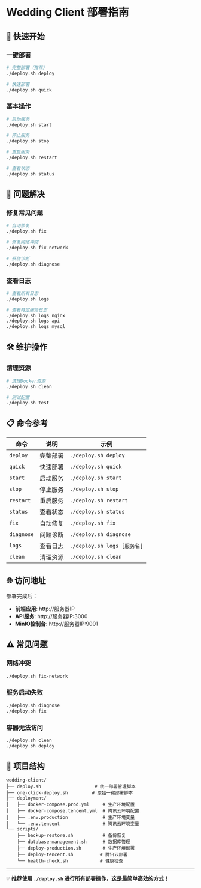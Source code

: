 # Wedding Client 部署指南

## 🚀 快速开始

### 一键部署
```bash
# 完整部署（推荐）
./deploy.sh deploy

# 快速部署
./deploy.sh quick
```

### 基本操作
```bash
# 启动服务
./deploy.sh start

# 停止服务  
./deploy.sh stop

# 重启服务
./deploy.sh restart

# 查看状态
./deploy.sh status
```

## 🔧 问题解决

### 修复常见问题
```bash
# 自动修复
./deploy.sh fix

# 修复网络冲突
./deploy.sh fix-network

# 系统诊断
./deploy.sh diagnose
```

### 查看日志
```bash
# 查看所有日志
./deploy.sh logs

# 查看特定服务日志
./deploy.sh logs nginx
./deploy.sh logs api
./deploy.sh logs mysql
```

## 🛠️ 维护操作

### 清理资源
```bash
# 清理Docker资源
./deploy.sh clean

# 测试配置
./deploy.sh test
```

## 📋 命令参考

| 命令 | 说明 | 示例 |
|------|------|------|
| `deploy` | 完整部署 | `./deploy.sh deploy` |
| `quick` | 快速部署 | `./deploy.sh quick` |
| `start` | 启动服务 | `./deploy.sh start` |
| `stop` | 停止服务 | `./deploy.sh stop` |
| `restart` | 重启服务 | `./deploy.sh restart` |
| `status` | 查看状态 | `./deploy.sh status` |
| `fix` | 自动修复 | `./deploy.sh fix` |
| `diagnose` | 问题诊断 | `./deploy.sh diagnose` |
| `logs` | 查看日志 | `./deploy.sh logs [服务名]` |
| `clean` | 清理资源 | `./deploy.sh clean` |

## 🌐 访问地址

部署完成后：
- **前端应用**: http://服务器IP
- **API服务**: http://服务器IP:3000  
- **MinIO控制台**: http://服务器IP:9001

## ⚠️ 常见问题

### 网络冲突
```bash
./deploy.sh fix-network
```

### 服务启动失败
```bash
./deploy.sh diagnose
./deploy.sh fix
```

### 容器无法访问
```bash
./deploy.sh clean
./deploy.sh deploy
```

## 📁 项目结构

```
wedding-client/
├── deploy.sh                    # 统一部署管理脚本
├── one-click-deploy.sh         # 原始一键部署脚本
├── deployment/
│   ├── docker-compose.prod.yml     # 生产环境配置
│   ├── docker-compose.tencent.yml  # 腾讯云环境配置  
│   ├── .env.production             # 生产环境变量
│   └── .env.tencent                # 腾讯云环境变量
└── scripts/
    ├── backup-restore.sh           # 备份恢复
    ├── database-management.sh      # 数据库管理
    ├── deploy-production.sh        # 生产环境部署
    ├── deploy-tencent.sh          # 腾讯云部署
    └── health-check.sh            # 健康检查
```

---

💡 **推荐使用 `./deploy.sh` 进行所有部署操作，这是最简单高效的方式！**